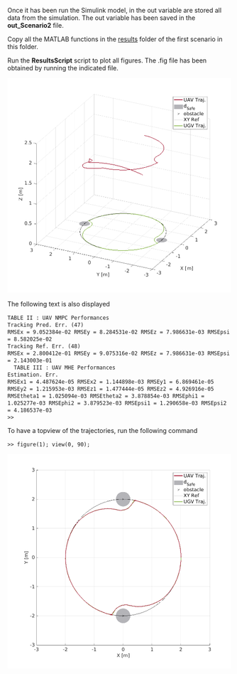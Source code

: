 Once it has been run the Simulink model, in the out variable are stored all data from the simulation. 
The out variable has been saved in the **out_Scenario2** file.

Copy all the MATLAB functions in the [results](../../Scenario_n1/Quadcopter/results) folder of the first scenario in this folder.

Run the **ResultsScript** script to plot all figures. The .fig file has been obtained by running the indicated file.
<p align="center">
<img src="Figure6.png">
</p>
The following text is also displayed

```shell
TABLE II : UAV NMPC Performances
Tracking Pred. Err. (47)
RMSEx = 9.052384e-02 RMSEy = 8.284531e-02 RMSEz = 7.986631e-03 RMSEpsi = 8.582025e-02
Tracking Ref. Err. (48)
RMSEx = 2.800412e-01 RMSEy = 9.075316e-02 RMSEz = 7.986631e-03 RMSEpsi = 2.143003e-01
  TABLE III : UAV MHE Performances
Estimation. Err.
RMSEx1 = 4.487624e-05 RMSEx2 = 1.144898e-03 RMSEy1 = 6.869461e-05 RMSEy2 = 1.215953e-03 RMSEz1 = 1.477444e-05 RMSEz2 = 4.926916e-05
RMSEtheta1 = 1.025094e-03 RMSEtheta2 = 3.878854e-03 RMSEphi1 = 1.025277e-03 RMSEphi2 = 3.879523e-03 RMSEpsi1 = 1.290658e-03 RMSEpsi2 = 4.186537e-03
>>
```

To have a topview of the trajectories, run the following command
```shell
>> figure(1); view(0, 90);
```
<p align="center">
<img src="Figure7.png">
</p>